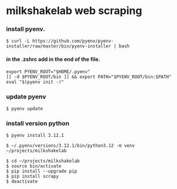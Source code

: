 # milkshakelab web scraping

### install pyenv.
	$ curl -L https://github.com/pyenv/pyenv-installer/raw/master/bin/pyenv-installer | bash
#### in the .zshrc add in the end of the file.
	export PYENV_ROOT="$HOME/.pyenv"
	[[ -d $PYENV_ROOT/bin ]] && export PATH="$PYENV_ROOT/bin:$PATH"
	eval "$(pyenv init -)"
### update pyenv
	$ pyenv update

### install version python
	$ pyenv install 3.12.1

	$ ~/.pyenv/versions/3.12.1/bin/python3.12 -m venv ~/projects/milkshakelab

	$ cd ~/projects/milkshakelab
	$ source bin/activate
	$ pip install --upgrade pip
	$ pip install scrapy
	$ deactivate
